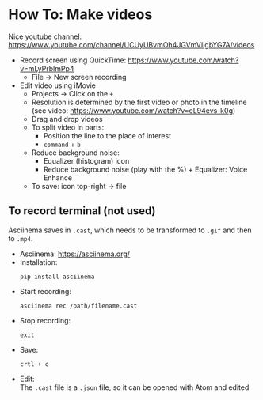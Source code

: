 # How To: Make videos  

Nice youtube channel: https://www.youtube.com/channel/UCUyUBvmOh4JGVmVIigbYG7A/videos   
- Record screen using QuickTime: https://www.youtube.com/watch?v=mLyPrblmPp4 
  - File -> New screen recording
- Edit video using iMovie  
  - Projects -> Click on the `+`  
  - Resolution is determined by the first video or photo in the timeline (see video: https://www.youtube.com/watch?v=eL94evs-k0g)
  - Drag and drop videos  
  - To split video in parts:   
    - Position the line to the place of interest
    - `command` + `b`    
  - Reduce background noise:  
    - Equalizer (histogram) icon
    - Reduce background noise (play with the %) + Equalizer: Voice Enhance
  - To save: icon top-right -> file


## To record terminal  (not used)

Asciinema saves in `.cast`, which needs to be transformed to `.gif` and then to `.mp4`. 

- Asciinema: https://asciinema.org/  
- Installation:    
  ```
  pip install asciinema
  ```  
- Start recording:  
  ```
  asciinema rec /path/filename.cast
  ```  
- Stop recording:   
  ```
  exit
  ```  
- Save: 
  ```
  crtl + c
  ```  
- Edit:  
  The `.cast` file is a `.json` file, so it can be opened with Atom and edited  

